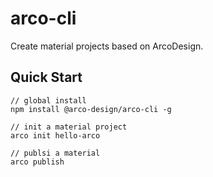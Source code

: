# arco-cli

Create material projects based on ArcoDesign.

## Quick Start

```
// global install
npm install @arco-design/arco-cli -g

// init a material project
arco init hello-arco

// publsi a material
arco publish
```
